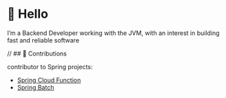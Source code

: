 # 👋 Hello

I’m a Backend Developer working with the JVM, with an interest in building fast and reliable software

// ## 🌟 Contributions

contributor to Spring  projects:
- [Spring Cloud Function]([https://github.com/spring-projects/spring-batch/pull/4761](https://github.com/spring-cloud/spring-cloud-function/pull/1199)) 
- [Spring Batch](https://github.com/spring-projects/spring-batch/pull/4761)




